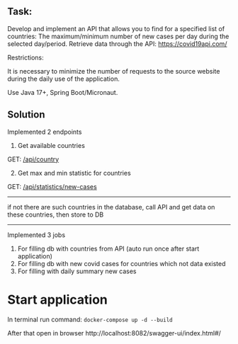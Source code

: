 ## Task:

Develop and implement an API that allows you to find for a specified list of countries:  The
maximum/minimum number of new cases per day during the selected day/period. Retrieve data through
the API: https://covid19api.com/

Restrictions:

It is necessary to minimize the number of requests to the source website during the daily use of the
application.

Use Java 17+, Spring Boot/Micronaut.

## Solution

Implemented 2 endpoints

1. Get available countries

GET: [/api/country](http://localhost:8082/swagger-ui/index.html#/country-controller/availableCountries)

2. Get max and min statistic for countries

GET: [/api/statistics/new-cases](http://localhost:8082/swagger-ui/index.html#/covid-stats-controller/getMaxAndMinNewCasesStatisticByCountryCodes)

***
if not there are such countries in the database, call API and get data on these countries, then store to DB
***

Implemented 3 jobs 
1. For filling db with countries from API (auto run once after start application)
2. For filling db with new covid cases for countries which not data existed 
3. For filling with daily summary new cases

# Start application
In terminal run command:
`docker-compose up -d --build`

After that open in browser
http://localhost:8082/swagger-ui/index.html#/